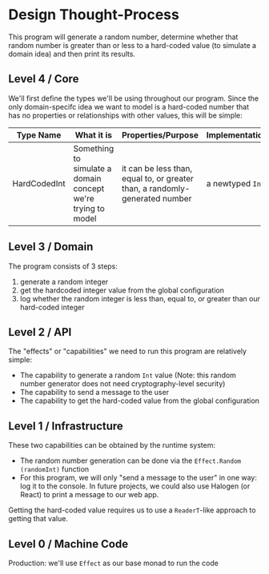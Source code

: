 # Design Thought-Process

This program will generate a random number, determine whether that random number is greater than or less to a hard-coded value (to simulate a domain idea) and then print its results.

## Level 4 / Core

We'll first define the types we'll be using throughout our program. Since the only domain-specifc idea we want to model is a hard-coded number that has no properties or relationships with other values, this will be simple:

| Type Name | What it is | Properties/Purpose | Implementation
| - | - | - | - |
| HardCodedInt | Something to simulate a domain concept we're trying to model | it can be less than, equal to, or greater than, a randomly-generated number | a newtyped `Int`

## Level 3 / Domain

The program consists of 3 steps:
1. generate a random integer
2. get the hardcoded integer value from the global configuration
3. log whether the random integer is less than, equal to, or greater than our hard-coded integer

## Level 2 / API

The "effects" or "capabilities" we need to run this program are relatively simple:
- The capability to generate a random `Int` value (Note: this random number generator does not need cryptography-level security)
- The capability to send a message to the user
- The capability to get the hard-coded value from the global configuration

## Level 1 / Infrastructure

These two capabilities can be obtained by the runtime system:
- The random number generation can be done via the `Effect.Random (randomInt)` function
- For this program, we will only "send a message to the user" in one way: log it to the console. In future projects, we could also use Halogen (or React) to print a message to our web app.

Getting the hard-coded value requires us to use a `ReaderT`-like approach to getting that value.

## Level 0 / Machine Code

Production: we'll use `Effect` as our base monad to run the code
